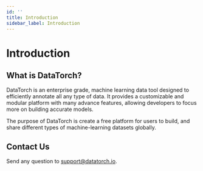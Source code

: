 ```yaml
---
id: ''
title: Introduction
sidebar_label: Introduction
---
```


<IntroGraphic />

# Introduction

## What is DataTorch?

DataTorch is an enterprise grade, machine learning data tool designed to
efficiently annotate all any type of data. It provides a customizable and modular
platform with many advance features, allowing developers to focus more on
building accurate models.

The purpose of DataTorch is create a free platform for users to build, and
share different types of machine-learning datasets globally.

## Contact Us

Send any question to [support@datatorch.io]().
